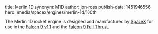 title: Merlin 1D
synonym: M1D
author: jon-ross
publish-date: 1451946556
hero: /media/spacex/engines/merlin-1d/100th

The Merlin 1D rocket engine is designed and manufactured by
[SpaceX](term) for use in the [Falcon 9 v1.1](term) and the
[Falcon 9 Full Thrust](term).

